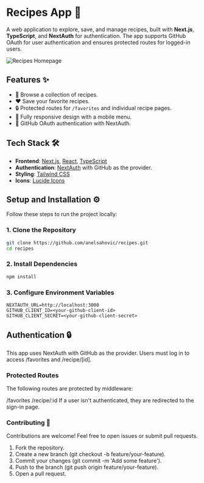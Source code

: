 # Recipes App 🍴

A web application to explore, save, and manage recipes, built with **Next.js**, **TypeScript**, and **NextAuth** for authentication. The app supports GitHub OAuth for user authentication and ensures protected routes for logged-in users.

![Recipes Homepage](/recipes_screenshot.webp)

## Features ✨

- 🥗 Browse a collection of recipes.
- ❤️ Save your favorite recipes.
- 🔒 Protected routes for `/favorites` and individual recipe pages.
- 📱 Fully responsive design with a mobile menu.
- 🔑 GitHub OAuth authentication with NextAuth.

## Tech Stack 🛠️

- **Frontend**: [Next.js](https://nextjs.org/), [React](https://reactjs.org/), [TypeScript](https://www.typescriptlang.org/)
- **Authentication**: [NextAuth](https://next-auth.js.org/) with GitHub as the provider.
- **Styling**: [Tailwind CSS](https://tailwindcss.com/)
- **Icons**: [Lucide Icons](https://lucide.dev/)

## Setup and Installation ⚙️

Follow these steps to run the project locally:

### 1. Clone the Repository

```bash
git clone https://github.com/anelsahovic/recipes.git
cd recipes
```

### 2. Install Dependencies

```bash
npm install
```

### 3. Configure Environment Variables

```env
NEXTAUTH_URL=http://localhost:3000
GITHUB_CLIENT_ID=<your-github-client-id>
GITHUB_CLIENT_SECRET=<your-github-client-secret>

```

## Authentication 🔒

This app uses NextAuth with GitHub as the provider. Users must log in to access /favorites and /recipe/[id].

### Protected Routes

The following routes are protected by middleware:

/favorites
/recipe/:id
If a user isn't authenticated, they are redirected to the sign-in page.

### Contributing 🤝

Contributions are welcome! Feel free to open issues or submit pull requests.

1. Fork the repository.
2. Create a new branch (git checkout -b feature/your-feature).
3. Commit your changes (git commit -m 'Add some feature').
4. Push to the branch (git push origin feature/your-feature).
5. Open a pull request.
